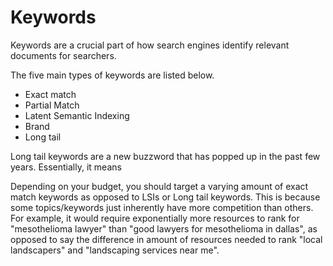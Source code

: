 # Keywords

Keywords are a crucial part of how search engines identify relevant documents for searchers. 

The five main types of keywords are listed below.

* Exact match
* Partial Match
* Latent Semantic Indexing
* Brand
* Long tail

Long tail keywords are a new buzzword that has popped up in the past few years. Essentially, it means

Depending on your budget, you should target a varying amount of exact match keywords as opposed to LSIs or Long tail keywords. This is because some topics/keywords just inherently have more competition than others. For example, it would require exponentially more resources to rank for "mesothelioma lawyer" than "good lawyers for mesothelioma in dallas", as opposed to say the difference in amount of resources needed to rank "local landscapers" and "landscaping services near me". 

